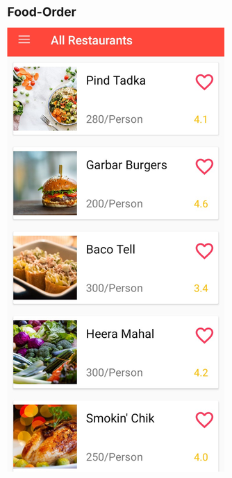 # Food-Order

<img src="https://github.com/arjunnaik/Food-Deliver/blob/master/Screenshot/All%20Restaurants.jpg"/>

